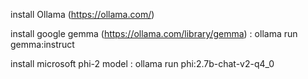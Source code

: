 install Ollama (https://ollama.com/)

install google gemma (https://ollama.com/library/gemma) : ollama run gemma:instruct

install microsoft phi-2 model : ollama run phi:2.7b-chat-v2-q4_0
